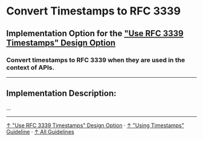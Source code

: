 # Convert Timestamps to RFC 3339

## Implementation Option for the ["Use RFC 3339 Timestamps" Design Option](../..)

### Convert timestamps to RFC 3339 when they are used in the context of APIs.

---

## Implementation Description:

...


---

[↑ "Use RFC 3339 Timestamps" Design Option](../..) · [↑ "Using Timestamps" Guideline](../../../..) · [↑ All Guidelines](../../../../../..)

